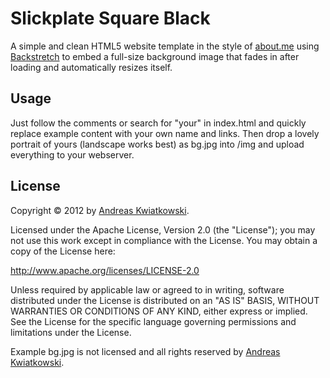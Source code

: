 Slickplate Square Black
=======================

A simple and clean HTML5 website template in the style of [about.me](http://about.me "about.me") using [Backstretch](http://srobbin.com/jquery-plugins/backstretch/ "Backstretch") to embed a full-size background image that fades in after loading and automatically resizes itself.

Usage
--------
Just follow the comments or search for "your" in index.html and quickly replace example content with your own name and links. Then drop a lovely portrait of yours (landscape works best) as bg.jpg into /img and upload everything to your webserver.

License
--------

Copyright © 2012  by [Andreas Kwiatkowski](http://kwiat.org "Andreas Kwiatkowski").

Licensed under the Apache License, Version 2.0 (the "License"); you may not use this work except in compliance with the License. You may obtain a copy of the License here:

http://www.apache.org/licenses/LICENSE-2.0

Unless required by applicable law or agreed to in writing, software distributed under the License is distributed on an "AS IS" BASIS, WITHOUT WARRANTIES OR CONDITIONS OF ANY KIND, either express or implied. See the License for the specific language governing permissions and limitations under the License.

Example bg.jpg is not licensed and all rights reserved by [Andreas Kwiatkowski](http://kwiatkowsky.com "Andreas Kwiatkowsky").